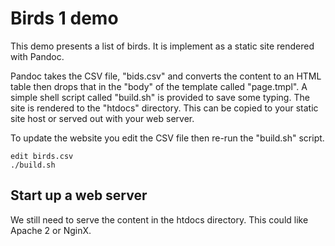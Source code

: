 
# Birds 1 demo

This demo presents a list of birds. It is implement
as a static site rendered with Pandoc.

Pandoc takes the CSV file, "bids.csv" and converts the
content to an HTML table then drops that in the "body"
of the template called "page.tmpl". A simple shell script
called "build.sh" is provided to save some typing. The
site is rendered to the "htdocs" directory. This can be copied
to your static site host or served out with your web server.

To update the website you edit the CSV file then re-run the
"build.sh" script.

~~~
edit birds.csv
./build.sh
~~~

## Start up a web server

We still need to serve the content in the htdocs directory. This
could like Apache 2 or NginX.

